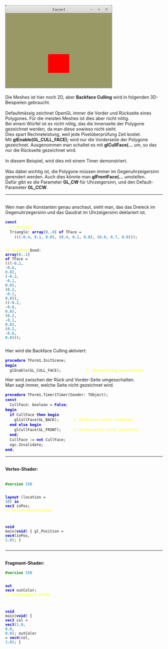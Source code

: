 <html>
<img src="image.png" alt="Selfhtml"><br><br>
Die Meshes ist hier noch 2D, aber <b>Backface Culling</b> wird in folgenden 3D-Beispielen gebraucht.<br>
<br>
Defaultmässig zeichnet OpenGL immer die Vorder und Rückseite eines Polygones. Für die meisten Meshes ist dies aber nicht nötig.<br>
Bei einem Würfel ist es nicht nötig, das die Innenseite der Polygone gezeichnet werden, da man diese sowieso nicht sieht.<br>
Dies spart Rechneleistung, weil jede Pixelüberprüfung Zeit kostet.<br>
Mit <b>glEnable(GL_CULL_FACE);</b> wird nur die Vorderseite der Polygone gezeichnet. Ausgenommen man schaltet es mit <b>glCullFace(...</b> um, so das nur die Rückseite gezeichnet wird.<br>
<br>
In diesem Beispiel, wird dies mit einem Timer demonstriert.<br>
<br>
Was dabei wichtig ist, die Polygone müssen immer im Gegenuhrzeigersinn gerendert werden. Auch dies könnte man <b>glFrontFace(...</b> umstellen.<br>
Dafür gibt es die Parameter <b>GL_CW</b> für Uhrzeigersinn, und den Default-Parameter <b>GL_CCW</b>.<br>
<hr><br>
Wen man die Konstanten genau anschaut, sieht man, das das Dreieck im Gegenuhrzegersinn und das Qaudrat im Uhrzeigersinn deklariert ist.<br>
<pre><code><b><font color="0000BB">const</font></b>
  <i><font color="#FFFF00">// Dreieck</font></i>
  Triangle: <b><font color="0000BB">array</font></b>[<font color="#0077BB">0</font>..<font color="#0077BB">0</font>] <b><font color="0000BB">of</font></b> TFace =
    (((-<font color="#0077BB">0</font>.<font color="#0077BB">4</font>, <font color="#0077BB">0</font>.<font color="#0077BB">1</font>, <font color="#0077BB">0</font>.<font color="#0077BB">0</font>), (<font color="#0077BB">0</font>.<font color="#0077BB">4</font>, <font color="#0077BB">0</font>.<font color="#0077BB">1</font>, <font color="#0077BB">0</font>.<font color="#0077BB">0</font>), (<font color="#0077BB">0</font>.<font color="#0077BB">0</font>, <font color="#0077BB">0</font>.<font color="#0077BB">7</font>, <font color="#0077BB">0</font>.<font color="#0077BB">0</font>)));

  <i><font color="#FFFF00">// Quadrat</font></i>
  Quad: <b><font color="0000BB">array</font></b>[<font color="#0077BB">0</font>..<font color="#0077BB">1</font>] <b><font color="0000BB">of</font></b> TFace =
    (((-<font color="#0077BB">0</font>.<font color="#0077BB">2</font>, -<font color="#0077BB">0</font>.<font color="#0077BB">6</font>, <font color="#0077BB">0</font>.<font color="#0077BB">0</font>), (-<font color="#0077BB">0</font>.<font color="#0077BB">2</font>, -<font color="#0077BB">0</font>.<font color="#0077BB">1</font>, <font color="#0077BB">0</font>.<font color="#0077BB">0</font>), (<font color="#0077BB">0</font>.<font color="#0077BB">2</font>, -<font color="#0077BB">0</font>.<font color="#0077BB">1</font>, <font color="#0077BB">0</font>.<font color="#0077BB">0</font>)),
    ((-<font color="#0077BB">0</font>.<font color="#0077BB">2</font>, -<font color="#0077BB">0</font>.<font color="#0077BB">6</font>, <font color="#0077BB">0</font>.<font color="#0077BB">0</font>), (<font color="#0077BB">0</font>.<font color="#0077BB">2</font>, -<font color="#0077BB">0</font>.<font color="#0077BB">1</font>, <font color="#0077BB">0</font>.<font color="#0077BB">0</font>), (<font color="#0077BB">0</font>.<font color="#0077BB">2</font>, -<font color="#0077BB">0</font>.<font color="#0077BB">6</font>, <font color="#0077BB">0</font>.<font color="#0077BB">0</font>)));</pre></code>
Hier wird die Backface Culling aktiviert:<br>
<pre><code><b><font color="0000BB">procedure</font></b> TForm1.InitScene;
<b><font color="0000BB">begin</font></b>
  glEnable(GL_CULL_FACE);           <i><font color="#FFFF00">// Überprüfung einschalten</font></i></pre></code>
Hier wird zwischen der Rück und Vorder-Seite umgesschalten.<br>
Man sagt immer, welche Seite nicht gezeichnet wird.<br>
<pre><code><b><font color="0000BB">procedure</font></b> TForm1.Timer1Timer(Sender: TObject);
<b><font color="0000BB">const</font></b>
  CullFace: boolean = <b><font color="0000BB">False</font></b>;
<b><font color="0000BB">begin</font></b>
  <b><font color="0000BB">if</font></b> CullFace <b><font color="0000BB">then</font></b> <b><font color="0000BB">begin</font></b>
    glCullFace(GL_BACK);      <i><font color="#FFFF00">// Rückseite nicht zeichnen.</font></i>
  <b><font color="0000BB">end</font></b> <b><font color="0000BB">else</font></b> <b><font color="0000BB">begin</font></b>
    glCullFace(GL_FRONT);     <i><font color="#FFFF00">// Vorderseite nicht zeichnen.</font></i>
  <b><font color="0000BB">end</font></b>;
  CullFace := <b><font color="0000BB">not</font></b> CullFace;
  ogc.Invalidate;
<b><font color="0000BB">end</font></b>;</pre></code>
<hr><br>
<b>Vertex-Shader:</b><br>
<br>
<pre><code><b><font color="#008800">#version</font></b> <font color="#0077BB">330</font>

<b><font color="0000BB">layout</font></b> (location = <font color="#0077BB">10</font>) <b><font color="0000BB">in</font></b> <b><font color="0000BB">vec3</font></b> inPos; <i><font color="#FFFF00">// Vertex-Koordinaten</font></i>

<b><font color="0000BB">void</font></b> main(<b><font color="0000BB">void</font></b>)
{
  gl_Position = <b><font color="0000BB">vec4</font></b>(inPos, <font color="#0077BB">1</font>.<font color="#0077BB">0</font>);
}
</pre></code>
<hr><br>
<b>Fragment-Shader:</b><br>
<pre><code><b><font color="#008800">#version</font></b> <font color="#0077BB">330</font>

<b><font color="0000BB">out</font></b> <b><font color="0000BB">vec4</font></b> outColor;   <i><font color="#FFFF00">// ausgegebene Farbe</font></i>

<b><font color="0000BB">void</font></b> main(<b><font color="0000BB">void</font></b>)
{
  <b><font color="0000BB">vec3</font></b> col = <b><font color="0000BB">vec3</font></b>(<font color="#0077BB">1</font>.<font color="#0077BB">0</font>, <font color="#0077BB">0</font>.<font color="#0077BB">0</font>, <font color="#0077BB">0</font>.<font color="#0077BB">0</font>);
  outColor = <b><font color="0000BB">vec4</font></b>(col, <font color="#0077BB">1</font>.<font color="#0077BB">0</font>);
}
</pre></code>

</html>
